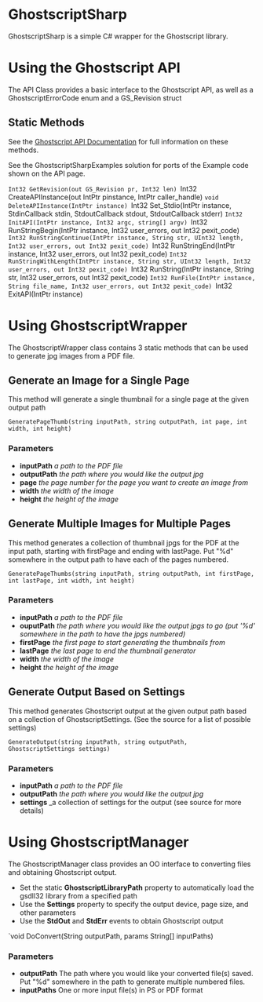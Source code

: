 # GhostscriptSharp
GhostscriptSharp is a simple C# wrapper for the Ghostscript library.

# Using the Ghostscript API
The API Class provides a basic interface to the Ghostscript API, as well as a GhostscriptErrorCode enum and a GS_Revision struct

## Static Methods

See the [Ghostscript API Documentation](http://pages.cs.wisc.edu/~ghost/doc/cvs/API.htm "Ghostscript API") for full information on these methods.

See the GhostscriptSharpExamples solution for ports of the Example code shown on the API page.

`Int32 GetRevision(out GS_Revision pr, Int32 len)
`Int32 CreateAPIInstance(out IntPtr pinstance, IntPtr caller_handle)
`void DeleteAPIInstance(IntPtr instance)
`Int32 Set_Stdio(IntPtr instance, StdinCallback stdin, StdoutCallback stdout, StdoutCallback stderr)
`Int32 InitAPI(IntPtr instance, Int32 argc, string[] argv)
`Int32 RunStringBegin(IntPtr instance, Int32 user_errors, out Int32 pexit_code)
`Int32 RunStringContinue(IntPtr instance, String str, UInt32 length, Int32 user_errors, out Int32 pexit_code)
`Int32 RunStringEnd(IntPtr instance, Int32 user_errors, out Int32 pexit_code)
`Int32 RunStringWithLength(IntPtr instance, String str, UInt32 length, Int32 user_errors, out Int32 pexit_code)
`Int32 RunString(IntPtr instance, String str, Int32 user_errors, out Int32 pexit_code)
`Int32 RunFile(IntPtr instance, String file_name, Int32 user_errors, out Int32 pexit_code)
`Int32 ExitAPI(IntPtr instance)

# Using GhostscriptWrapper
The GhostscriptWrapper class contains 3 static methods that can be used to generate jpg images from a PDF file.

## Generate an Image for a Single Page

This method will generate a single thumbnail for a single page at the given output path

`GeneratePageThumb(string inputPath, string outputPath, int page, int width, int height)`

### Parameters

* **inputPath** _a path to the PDF file_
* **outputPath** _the path where you would like the output jpg_
* **page** _the page number for the page you want to create an image from_
* **width** _the width of the image_
* **height** _the height of the image_

## Generate Multiple Images for Multiple Pages

This method generates a collection of thumbnail jpgs for the PDF at the input path, starting with firstPage and ending with lastPage.
Put "%d" somewhere in the output path to have each of the pages numbered.

`GeneratePageThumbs(string inputPath, string outputPath, int firstPage, int lastPage, int width, int height)`

### Parameters

* **inputPath** _a path to the PDF file_
* **ouputPath** _the path where you would like the output jpgs to go (put '%d' somewhere in the path to have the jpgs numbered)_
* **firstPage** _the first page to start generating the thumbnails from_
* **lastPage** _the last page to end the thumbnail generator_
* **width** _the width of the image_
* **height** _the height of the image_

## Generate Output Based on Settings

This method generates Ghostscript output at the given output path based on a collection of GhostscriptSettings. 
(See the source for a list of possible settings)

`GenerateOutput(string inputPath, string outputPath, GhostscriptSettings settings)`

### Parameters

* **inputPath** _a path to the PDF file_
* **outputPath** _the path where you would like the output jpg_
* **settings** _a collection of settings for the output (see source for more details)

# Using GhostscriptManager
The GhostscriptManager class provides an OO interface to converting files and obtaining Ghostscript output.

* Set the static **GhostscriptLibraryPath** property to automatically load the gsdll32 library from a specified path
* Use the **Settings** property to specify the output device, page size, and other parameters
* Use the **StdOut** and **StdErr** events to obtain Ghostscript output

`void DoConvert(String outputPath, params String[] inputPaths)

### Parameters
* **outputPath** The path where you would like your converted file(s) saved. Put "%d" somewhere in the path to generate multiple numbered files.
* **inputPaths** One or more input file(s) in PS or PDF format





